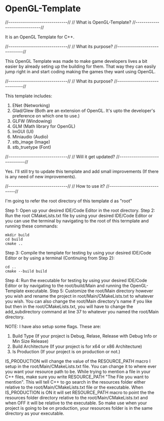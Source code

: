 # OpenGL-Template

//------------------------------//
// What is OpenGL-Template?
//------------------------------//

It is an OpenGL Template for C++.



//------------------------------//
// What its purpose?
//------------------------------//

This OpenGL Template was made to make game developers lives a bit easier by already seting up the building for them. That way they can easily jump right in and start coding making the games they want using OpenGL.



//------------------------------//
// What its purpose?
//------------------------------//

This template includes:
1) ENet (Networking)
2) Glad/Glew (Both are an extension of OpenGL. It's upto the developer's preference on which one to use.)
3) GLFW (Windowing)
4) GLM (Math library for OpenGL)
5) ImGUI (UI)
6) Miniaudio (Audio)
7) stb_image (Image)
8) stb_truetype (Font)



//------------------------------//
// Will it get updated?
//------------------------------//

Yes. I'll still try to update this template and add small improvements (If there is any need of new improvements).



//------------------------------//
// How to use it?
//------------------------------//

I'm going to refer the root directory of this template d as "root"

Step 1: Open up your desired IDE/Code Editor in the root directory.
Step 2: Run the root CMakeLists.txt file by using your desired IDE/Code Editor or you can use the terminal by navigating to the root of this termplate and running these commands:
```
mkdir build
cd build
cmake ..
```
Step 3: Compile the template for testing by using your desired IDE/Code Editor or by using a terminal (Continuing from Step 2):
```
cd ..
cmake --build build
```
Step 4: Run the executable for testing by using your desired IDE/Code Editor or by navigating to the root/build/Main and running the OpenGL-Template executable.
Step 5: Customize the root/Main directory however you wish and rename the project in root/Main/CMakeLists.txt to whatever you wish. You can also change the root/Main directory's name if you like but then in the root/CMakeLists.txt, you will have to change the add_subdirectory command at line 37 to whatever you named the root/Main directory.

NOTE:
I have also setup some flags. These are:
1) Build Type (If your project is Debug, Relase, Release with Debug Info or Min Size Release)
2) Build Architecture (If your project is for x64 or x86 Architecture)
3) Is Production (If your project is on production or not.)

IS_PRODUCTION will change the value of the RESOURCE_PATH macro I setup in the root/Main/CMakeLists.txt file. You can change it to where ever you want your resource path to be. While trying to mention a file in your C++ files, make sure you write RESOURCE_PATH "The File you want to mention". This will tell C++ to go search in the resources folder either relative to the root/Main/CMakeLists.txt file or the executable. When IS_PRODUCTION is ON it will set RESOURCE_PATH macro to point the the resources folder directory relative to the root/Main/CMakeLists.txt and when OFF it will be relative to the executable. So make use when your project is going to be on production, your resources folder is in the same directory as your executable.

